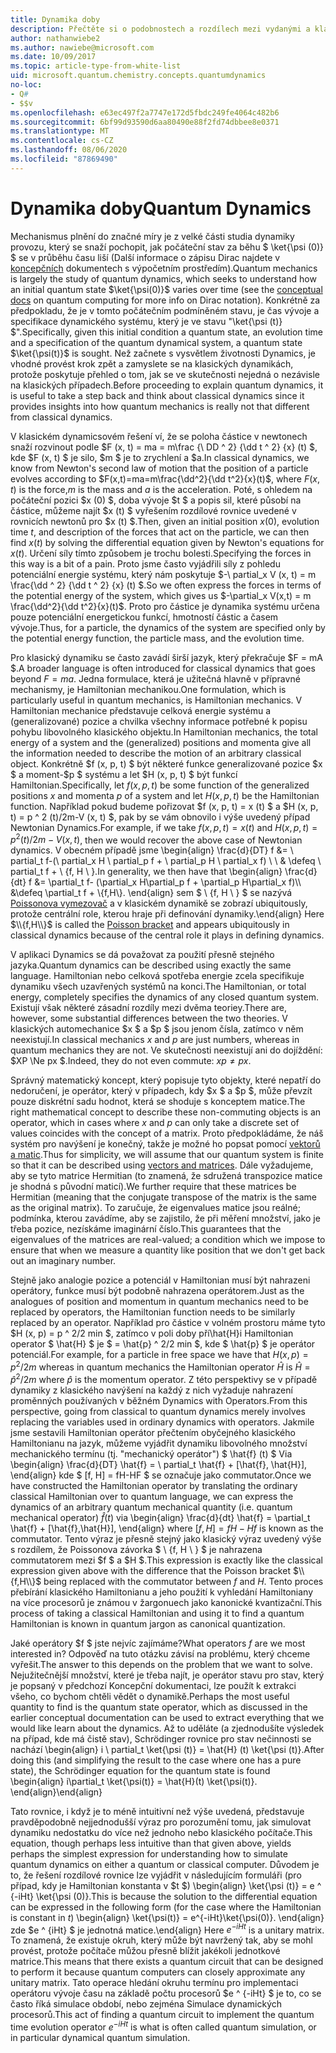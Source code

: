 ```yaml
---
title: Dynamika doby
description: Přečtěte si o podobnostech a rozdílech mezi vydanými a klasickými dynamikami.
author: nathanwiebe2
ms.author: nawiebe@microsoft.com
ms.date: 10/09/2017
ms.topic: article-type-from-white-list
uid: microsoft.quantum.chemistry.concepts.quantumdynamics
no-loc:
- Q#
- $$v
ms.openlocfilehash: e63ec497f2a7747e172d5fbdc249fe4064c482b6
ms.sourcegitcommit: 6bf99d93590d6aa80490e88f2fd74dbbee8e0371
ms.translationtype: MT
ms.contentlocale: cs-CZ
ms.lasthandoff: 08/06/2020
ms.locfileid: "87869490"
---
```

# <a name="quantum-dynamics"></a><span data-ttu-id="8df63-103">Dynamika doby</span><span class="sxs-lookup"><span data-stu-id="8df63-103">Quantum Dynamics</span></span>

<span data-ttu-id="8df63-104">Mechanismus plnění do značné míry je z velké části studia dynamiky provozu, který se snaží pochopit, jak počáteční stav za běhu $ \ket{\psi (0)} $ se v průběhu času liší (Další informace o zápisu Dirac najdete v [koncepčních](xref:microsoft.quantum.concepts.dirac) dokumentech s výpočetním prostředím).</span><span class="sxs-lookup"><span data-stu-id="8df63-104">Quantum mechanics is largely the study of quantum dynamics, which seeks to understand how an initial quantum state $\ket{\psi(0)}$ varies over time (see the [conceptual docs](xref:microsoft.quantum.concepts.dirac) on quantum computing for more info on Dirac notation).</span></span>
<span data-ttu-id="8df63-105">Konkrétně za předpokladu, že je v tomto počátečním podmíněném stavu, je čas vývoje a specifikace dynamického systému, který je ve stavu "\ket{\psi (t)} $".</span><span class="sxs-lookup"><span data-stu-id="8df63-105">Specifically, given this initial condition a quantum state, an evolution time and a specification of the quantum dynamical system, a quantum state $\ket{\psi(t)}$ is sought.</span></span>
<span data-ttu-id="8df63-106">Než začnete s vysvětlem životnosti Dynamics, je vhodné provést krok zpět a zamyslete se na klasických dynamikách, protože poskytuje přehled o tom, jak se ve skutečnosti nejedná o nezávisle na klasických případech.</span><span class="sxs-lookup"><span data-stu-id="8df63-106">Before proceeding to explain quantum dynamics, it is useful to take a step back and think about classical dynamics since it provides insights into how quantum mechanics is really not that different from classical dynamics.</span></span>

<span data-ttu-id="8df63-107">V klasickém dynamicsovém řešení ví, že se poloha částice v newtonech snaží rozvinout podle $F (x, t) = ma = m\frac {\ DD ^ 2} {\dd t ^ 2} {x} (t) $, kde $F (x, t) $ je silo, $m $ je to zrychlení a $a.</span><span class="sxs-lookup"><span data-stu-id="8df63-107">In classical dynamics, we know from Newton's second law of motion that the position of a particle evolves according to $F(x,t)=ma=m\frac{\dd^2}{\dd t^2}{x}(t)$, where $F(x,t)$ is the force,$m$ is the mass and $a$ is the acceleration.</span></span>
<span data-ttu-id="8df63-108">Poté, s ohledem na počáteční pozici $x (0) $, doba vývoje $t $ a popis sil, které působí na částice, můžeme najít $x (t) $ vyřešením rozdílové rovnice uvedené v rovnicích newtonů pro $x (t) $.</span><span class="sxs-lookup"><span data-stu-id="8df63-108">Then, given an initial position $x(0)$, evolution time $t$, and description of the forces that act on the particle, we can then find $x(t)$ by solving the differential equation given by Newton's equations for $x(t)$.</span></span>
<span data-ttu-id="8df63-109">Určení síly tímto způsobem je trochu bolesti.</span><span class="sxs-lookup"><span data-stu-id="8df63-109">Specifying the forces in this way is a bit of a pain.</span></span>
<span data-ttu-id="8df63-110">Proto jsme často vyjádřili síly z pohledu potenciální energie systému, který nám poskytuje $-\ partial_x V (x, t) = m \frac{\dd ^ 2} {\dd t ^ 2} {x} (t) $.</span><span class="sxs-lookup"><span data-stu-id="8df63-110">So we often express the forces in terms of the potential energy of the system, which gives us $-\partial_x V(x,t) = m \frac{\dd^2}{\dd t^2}{x}(t)$.</span></span>
<span data-ttu-id="8df63-111">Proto pro částice je dynamika systému určena pouze potenciální energetickou funkcí, hmotností částic a časem vývoje.</span><span class="sxs-lookup"><span data-stu-id="8df63-111">Thus, for a particle, the dynamics of the system are specified only by the potential energy function, the particle mass, and the evolution time.</span></span>

<span data-ttu-id="8df63-112">Pro klasický dynamiku se často zavádí širší jazyk, který překračuje $F = mA $.</span><span class="sxs-lookup"><span data-stu-id="8df63-112">A broader language is often introduced for classical dynamics that goes beyond $F=ma$.</span></span>
<span data-ttu-id="8df63-113">Jedna formulace, která je užitečná hlavně v přípravné mechanismy, je Hamiltonian mechanikou.</span><span class="sxs-lookup"><span data-stu-id="8df63-113">One formulation, which is particularly useful in quantum mechanics, is Hamiltonian mechanics.</span></span>
<span data-ttu-id="8df63-114">V Hamiltonian mechanice představuje celková energie systému a (generalizované) pozice a chvilka všechny informace potřebné k popisu pohybu libovolného klasického objektu.</span><span class="sxs-lookup"><span data-stu-id="8df63-114">In Hamiltonian mechanics, the total energy of a system and the (generalized) positions and momenta give all the information needed to describe the motion of an arbitrary classical object.</span></span>
<span data-ttu-id="8df63-115">Konkrétně $f (x, p, t) $ být některé funkce generalizované pozice $x $ a moment-$p $ systému a let $H (x, p, t) $ být funkcí Hamiltonian.</span><span class="sxs-lookup"><span data-stu-id="8df63-115">Specifically, let $f(x,p,t)$ be some function of the generalized positions $x$ and momenta $p$ of a system and let $H(x,p,t)$ be the Hamiltonian function.</span></span>
<span data-ttu-id="8df63-116">Například pokud budeme pořizovat $f (x, p, t) = x (t) $ a $H (x, p, t) = p ^ 2 (t)/2m-V (x, t) $, pak by se vám obnovilo i výše uvedený případ Newtonian Dynamics.</span><span class="sxs-lookup"><span data-stu-id="8df63-116">For example, if we take $f(x,p,t)= x(t)$ and $H(x,p,t)=p^2(t)/2m - V(x,t)$, then we would recover the above case of Newtonian dynamics.</span></span>
<span data-ttu-id="8df63-117">V obecném případě jsme \begin{align} \frac{d}{DT} f &= \ partial_t f-(\ partial_x H \ partial_p f + \ partial_p H \ partial_x f) \\ \\ & \defeq \ partial_t f + \\ {f, H \\ }.</span><span class="sxs-lookup"><span data-stu-id="8df63-117">In generality, we then have that \begin{align} \frac{d}{dt} f &= \partial_t f- (\partial_x H\partial_p f + \partial_p H\partial_x f)\\\\ &\defeq \partial_t f + \\{f,H\\}.</span></span>
<span data-ttu-id="8df63-118">\end{align} sem $ \\ {f, H \\ } $ se nazývá [Poissonova vymezovač](https://en.wikipedia.org/wiki/Poisson_bracket) a v klasickém dynamikě se zobrazí ubiquitously, protože centrální role, kterou hraje při definování dynamiky.</span><span class="sxs-lookup"><span data-stu-id="8df63-118">\end{align} Here $\\{f,H\\}$ is called the [Poisson bracket](https://en.wikipedia.org/wiki/Poisson_bracket) and appears ubiquitously in classical dynamics because of the central role it plays in defining dynamics.</span></span>

<span data-ttu-id="8df63-119">V aplikaci Dynamics se dá považovat za použití přesně stejného jazyka.</span><span class="sxs-lookup"><span data-stu-id="8df63-119">Quantum dynamics can be described using exactly the same language.</span></span>
<span data-ttu-id="8df63-120">Hamiltonian nebo celková spotřeba energie zcela specifikuje dynamiku všech uzavřených systémů na konci.</span><span class="sxs-lookup"><span data-stu-id="8df63-120">The Hamiltonian, or total energy, completely specifies the dynamics of any closed quantum system.</span></span>
<span data-ttu-id="8df63-121">Existují však některé zásadní rozdíly mezi dvěma teoriey.</span><span class="sxs-lookup"><span data-stu-id="8df63-121">There are, however, some substantial differences between the two theories.</span></span>
<span data-ttu-id="8df63-122">V klasických automechanice $x $ a $p $ jsou jenom čísla, zatímco v něm neexistují.</span><span class="sxs-lookup"><span data-stu-id="8df63-122">In classical mechanics $x$ and $p$ are just numbers, whereas in quantum mechanics they are not.</span></span>
<span data-ttu-id="8df63-123">Ve skutečnosti neexistují ani do dojíždění: $XP \Ne px $.</span><span class="sxs-lookup"><span data-stu-id="8df63-123">Indeed, they do not even commute: $xp \ne px$.</span></span>

<span data-ttu-id="8df63-124">Správný matematický koncept, který popisuje tyto objekty, které nepatří do nedoručení, je operátor, který v případech, kdy $x $ a $p $, může převzít pouze diskrétní sadu hodnot, která se shoduje s konceptem matice.</span><span class="sxs-lookup"><span data-stu-id="8df63-124">The right mathematical concept to describe these non-commuting objects is an operator, which in cases where $x$ and $p$ can only take a discrete set of values coincides with the concept of a matrix.</span></span>
<span data-ttu-id="8df63-125">Proto předpokládáme, že náš systém pro navýšení je konečný, takže je možné ho popsat pomocí [vektorů a matic](xref:microsoft.quantum.concepts.vectors).</span><span class="sxs-lookup"><span data-stu-id="8df63-125">Thus for simplicity, we will assume that our quantum system is finite so that it can be described using [vectors and matrices](xref:microsoft.quantum.concepts.vectors).</span></span>
<span data-ttu-id="8df63-126">Dále vyžadujeme, aby se tyto matrice Hermitian (to znamená, že sdružená transpozice matice je shodná s původní maticí).</span><span class="sxs-lookup"><span data-stu-id="8df63-126">We further require that these matrices be Hermitian (meaning that the conjugate transpose of the matrix is the same as the original matrix).</span></span>
<span data-ttu-id="8df63-127">To zaručuje, že eigenvalues matice jsou reálné; podmínka, kterou zavádíme, aby se zajistilo, že při měření množství, jako je třeba pozice, nezískáme imaginární číslo.</span><span class="sxs-lookup"><span data-stu-id="8df63-127">This guarantees that the eigenvalues of the matrices are real-valued; a condition which we impose to ensure that when we measure a quantity like position that we don't get back out an imaginary number.</span></span>

<span data-ttu-id="8df63-128">Stejně jako analogie pozice a potenciál v Hamiltonian musí být nahrazeni operátory, funkce musí být podobně nahrazena operátorem.</span><span class="sxs-lookup"><span data-stu-id="8df63-128">Just as the analogues of position and momentum in quantum mechanics need to be replaced by operators, the Hamiltonian function needs to be similarly replaced by an operator.</span></span>
<span data-ttu-id="8df63-129">Například pro částice v volném prostoru máme tyto $H (x, p) = p ^ 2/2 min $, zatímco v poli doby pří\hat{H}i Hamiltonian operator $ \hat{H} $ je $ = \hat{p} ^ 2/2 min $, kde $ \hat{p} $ je operátor potenciál.</span><span class="sxs-lookup"><span data-stu-id="8df63-129">For example, for a particle in free space we have that $H(x,p) = p^2/2m$ whereas in quantum mechanics the Hamiltonian operator $\hat{H}$ is $\hat{H}= \hat{p}^2/2m$ where $\hat{p}$ is the momentum operator.</span></span>
<span data-ttu-id="8df63-130">Z této perspektivy se v případě dynamiky z klasického navýšení na každý z nich vyžaduje nahrazení proměnných používaných v běžném Dynamics with Operators.</span><span class="sxs-lookup"><span data-stu-id="8df63-130">From this perspective, going from classical to quantum dynamics merely involves replacing the variables used in ordinary dynamics with operators.</span></span>
<span data-ttu-id="8df63-131">Jakmile jsme sestavili Hamiltonian operátor přečtením obyčejného klasického Hamiltonianu na jazyk, můžeme vyjádřit dynamiku libovolného množství mechanického termínu (tj. "mechanický operátor") $ \hat{f} (t) $ Via \begin{align} \frac{d}{DT} \hat{f} = \ partial_t \hat{f} + [\hat{f}, \hat{H}], \end{align} kde $ [f, H] = fH-HF $ se označuje jako commutator.</span><span class="sxs-lookup"><span data-stu-id="8df63-131">Once we have constructed the Hamiltonian operator by translating the ordinary classical Hamiltonian over to quantum language, we can express the dynamics of an arbitrary quantum mechanical quantity (i.e. quantum mechanical operator) $\hat{f}(t)$ via \begin{align} \frac{d}{dt} \hat{f} = \partial_t \hat{f} + [\hat{f},\hat{H}], \end{align} where $[f,H] = fH -Hf$ is known as the commutator.</span></span>
<span data-ttu-id="8df63-132">Tento výraz je přesně stejný jako klasický výraz uvedený výše s rozdílem, že Poissonova závorka $ \\ {f, H \\ } $ je nahrazena commutatorem mezi $f $ a $H $.</span><span class="sxs-lookup"><span data-stu-id="8df63-132">This expression is exactly like the classical expression given above with the difference that the Poisson bracket $\\{f,H\\}$ being replaced with the commutator between $f$ and $H$.</span></span>
<span data-ttu-id="8df63-133">Tento proces přebírání klasického Hamiltonianu a jeho použití k vyhledání Hamiltoniany na více procesorů je známou v žargonuech jako kanonické kvantizační.</span><span class="sxs-lookup"><span data-stu-id="8df63-133">This process of taking a classical Hamiltonian and using it to find a quantum Hamiltonian is known in quantum jargon as canonical quantization.</span></span>

<span data-ttu-id="8df63-134">Jaké operátory $f $ jste nejvíc zajímáme?</span><span class="sxs-lookup"><span data-stu-id="8df63-134">What operators $f$ are we most interested in?</span></span>  <span data-ttu-id="8df63-135">Odpověď na tuto otázku závisí na problému, který chceme vyřešit.</span><span class="sxs-lookup"><span data-stu-id="8df63-135">The answer to this depends on the problem that we want to solve.</span></span>
<span data-ttu-id="8df63-136">Nejužitečnější množství, které je třeba najít, je operátor stavu pro stav, který je popsaný v předchozí Koncepční dokumentaci, lze použít k extrakci všeho, co bychom chtěli vědět o dynamikě.</span><span class="sxs-lookup"><span data-stu-id="8df63-136">Perhaps the most useful quantity to find is the quantum state operator, which as discussed in the earlier conceptual documentation can be used to extract everything that we would like learn about the dynamics.</span></span>
<span data-ttu-id="8df63-137">Až to uděláte (a zjednodušíte výsledek na případ, kde má čistě stav), Schrödinger rovnice pro stav nečinnosti se nachází \begin{align} i \ partial_t \ket{\psi (t)} = \hat{H} (t) \ket{\psi (t)}.</span><span class="sxs-lookup"><span data-stu-id="8df63-137">After doing this (and simplifying the result to the case where one has a pure state), the Schrödinger equation for the quantum state is found \begin{align} i\partial_t \ket{\psi(t)} = \hat{H}(t) \ket{\psi(t)}.</span></span>
<span data-ttu-id="8df63-138">\end{align}</span><span class="sxs-lookup"><span data-stu-id="8df63-138">\end{align}</span></span>

<span data-ttu-id="8df63-139">Tato rovnice, i když je to méně intuitivní než výše uvedená, představuje pravděpodobně nejjednodušší výraz pro porozumění tomu, jak simulovat dynamiku nedostatku do více než jednoho nebo klasického počítače.</span><span class="sxs-lookup"><span data-stu-id="8df63-139">This equation, though perhaps less intuitive than that given above, yields perhaps the simplest expression for understanding how to simulate quantum dynamics on either a quantum or classical computer.</span></span>
<span data-ttu-id="8df63-140">Důvodem je to, že řešení rozdílové rovnice lze vyjádřit v následujícím formuláři (pro případ, kdy je Hamiltonian konstanta v $t $) \begin{align} \ket{\psi (t)} = e ^ {-iHt} \ket{\psi (0)}.</span><span class="sxs-lookup"><span data-stu-id="8df63-140">This is because the solution to the differential equation can be expressed in the following form (for the case where the Hamiltonian is constant in $t$) \begin{align} \ket{\psi(t)} = e^{-iHt}\ket{\psi(0)}.</span></span>
<span data-ttu-id="8df63-141">\end{align} zde $e ^ {iHt} $ je jednotná matice.</span><span class="sxs-lookup"><span data-stu-id="8df63-141">\end{align} Here $e^{-iHt}$ is a unitary matrix.</span></span>
<span data-ttu-id="8df63-142">To znamená, že existuje okruh, který může být navržený tak, aby se mohl provést, protože počítače můžou přesně blížit jakékoli jednotkové matrice.</span><span class="sxs-lookup"><span data-stu-id="8df63-142">This means that there exists a quantum circuit that can be designed to perform it because quantum computers can closely approximate any unitary matrix.</span></span>
<span data-ttu-id="8df63-143">Tato operace hledání okruhu termínu pro implementaci operátoru vývoje času na základě počtu procesorů $e ^ {-iHt} $ je to, co se často říká simulace období, nebo zejména Simulace dynamických procesorů.</span><span class="sxs-lookup"><span data-stu-id="8df63-143">This act of finding a quantum circuit to implement the quantum time evolution operator $e^{-iHt}$ is what is often called quantum simulation, or in particular dynamical quantum simulation.</span></span>
